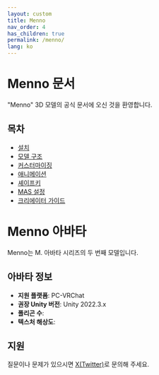 ```yaml
---
layout: custom
title: Menno
nav_order: 4
has_children: true
permalink: /menno/
lang: ko
---
```


# Menno 문서

"Menno" 3D 모델의 공식 문서에 오신 것을 환영합니다.

## 목차

- [설치](/menno/installation/)
- [모델 구조](/menno/structure/)
- [커스터마이징](/menno/customization/)
- [애니메이션](/menno/animation/)
- [셰이프키](/menno/shapekeys/)
- [MAS 설정](/menno/mas-settings/)
- [크리에이터 가이드](/menno/creator-guide/)

# Menno 아바타

Menno는 M. 아바타 시리즈의 두 번째 모델입니다.

## 아바타 정보

- **지원 플랫폼**: PC-VRChat
- **권장 Unity 버전**: Unity 2022.3.x
- **폴리곤 수**: 
- **텍스처 해상도**: 

## 지원

질문이나 문제가 있으시면 [X(Twitter)](https://x.com/_emudotto)로 문의해 주세요. 